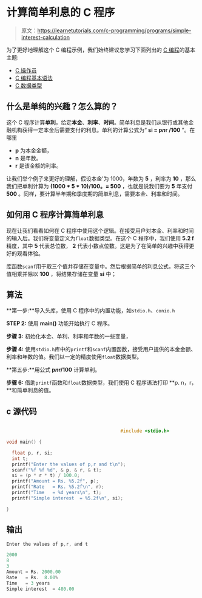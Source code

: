 # 计算简单利息的 C 程序

> 原文：<https://learnetutorials.com/c-programming/programs/simple-interest-calculation>

为了更好地理解这个 C 编程示例，我们始终建议您学习下面列出的 [C 编程](../ "C programming")的基本主题:

*   [C 操作员](../../c-programming/operators "operators in C")
*   [C 编程基本语法](../../c-programming/c-basic-syntax "C programming basic syntax")
*   [C 数据类型](../../c-programming/data-types-modifiers "C data types")

## 什么是单纯的兴趣？怎么算的？

这个 C 程序计算**单利**，给定**本金**、**利率**、**时间**。简单利息是我们从银行或其他金融机构获得一定本金后需要支付的利息。单利的计算公式为“ **si = p*n*r /100** ”。在哪里

*   **p** 为本金金额，
*   **n** 是年数。
*   **r** 是该金额的利率。

让我们举个例子来更好的理解，假设本金'为 1000，年数为 **5** ，利率为 **10** ，那么我们把单利计算为 **(1000 * 5 * 10)/100。= 500** ，也就是说我们要为 **5** 年支付 **500** 。同样，要计算半年期和季度期的简单利息，需要本金、利率和时间。

## 如何用 C 程序计算简单利息

现在让我们看看如何在 C 程序中使用这个逻辑。在接受用户对本金、利率和时间的输入后。我们将变量定义为`float`数据类型。在这个 C 程序中，我们使用 **5.2 f** 精度，其中 **5** 代表总位数， **2** 代表小数点位数。这是为了在简单的兴趣中获得更好的观看体验。

库函数`scanf`用于取三个值并存储在变量中。然后根据简单的利息公式，将这三个值相乘并除以 **100** ，将结果存储在变量 **si** 中；

## 算法

**第一步:**导入头库，使用 C 程序中的内置功能，如`stdio.h`、`conio.h`

**STEP 2:** 使用 **main()** 功能开始执行 C 程序。

**步骤 3:** 初始化本金、单利、利率和年数的一些变量，

**步骤 4:** 使用`stdio.h`库中的`printf`和`scanf`内置函数，接受用户提供的本金金额、利率和年数的值。我们以一定的精度使用`float`数据类型。

**第五步:**用公式 **p*n*r/100** 计算单利。

**步骤 6:** 借助`printf`函数和`float`数据类型，我们使用 C 程序语法打印 **p. n，r，**和简单利息的值。

## c 源代码

```c

                                          #include <stdio.h>

void main() {

  float p, r, si;
  int t;
  printf("Enter the values of p,r and t\n");
  scanf("%f %f %d", & p, & r, & t);
  si = (p * r * t) / 100.0;
  printf("Amount = Rs. %5.2f", p);
  printf("Rate   = Rs. %5.2f\n", r);
  printf("Time   = %d years\n", t);
  printf("Simple interest  = %5.2f\n", si);

}

```

## 输出

```c
Enter the values of p,r, and t

2000
8
3
Amount = Rs. 2000.00
Rate   = Rs.  8.00%
Time   = 3 years
Simple interest  = 480.00 
```